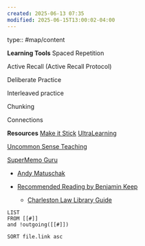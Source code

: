 ```yaml
---
created: 2025-06-13 07:35
modified: 2025-06-15T13:00:02-04:00
---
```

type:: #map/content


**Learning Tools**
Spaced Repetition

Active Recall (Active Recall Protocol)

Deliberate Practice

Interleaved practice

Chunking

Connections


**Resources**
[Make it Stick](https://www.goodreads.com/book/show/18770267-make-it-stick?ac=1&from_search=true&qid=IlxhvzAcBS&rank=1)
[UltraLearning](https://www.goodreads.com/book/show/44770129-ultralearning)

[Uncommon Sense Teaching](https://www.goodreads.com/book/show/55835996-uncommon-sense-teaching?from_search=true&from_srp=true&qid=uSal5vOg8Y&rank=1)

 [SuperMemo Guru](https://supermemo.guru/wiki/SuperMemo_Guru)
- [Andy Matuschak](https://andymatuschak.org/)

- [Recommended Reading by Benjamin Keep](https://www.benjaminkeep.com/recommended-reading/)
	- [Charleston Law Library Guide](https://charlestonlaw.libguides.com/c.php?g=1195577&p=8743770)

```dataview
LIST
FROM [[#]]
and !outgoing([[#]])

SORT file.link asc
```
